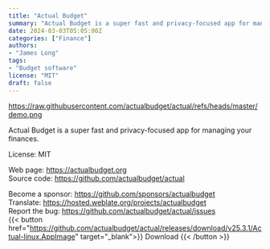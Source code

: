 ```yaml
---
title: "Actual Budget"
summary: "Actual Budget is a super fast and privacy-focused app for managing your finances"
date: 2024-03-03T05:05:00Z
categories: ["Finance"]
authors:
- "James Long"
tags: 
- "Budget software"
license: "MIT"
draft: false
---
```


https://raw.githubusercontent.com/actualbudget/actual/refs/heads/master/demo.png

Actual Budget is a super fast and privacy-focused app for managing your finances.

License: MIT

Web page: <https://actualbudget.org>  
Source code: <https://github.com/actualbudget/actual>

Become a sponsor: <https://github.com/sponsors/actualbudget>  
Translate: <https://hosted.weblate.org/projects/actualbudget>  
Report the bug: <https://github.com/actualbudget/actual/issues>  
{{< button href="https://github.com/actualbudget/actual/releases/download/v25.3.1/Actual-linux.AppImage" target="_blank">}}
Download
{{< /button >}}